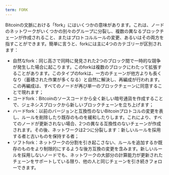 ```yaml
---
term: FORK
---
```


Bitcoinの文脈における「fork」にはいくつかの意味があります。これは、ノードのネットワークがいくつかの別々のグループに分裂し、複数の異なるブロックチェーンが作成されること、またはプロトコルルールの変更、あるいはその両方を指すことができます。簡単に言うと、forkには主に4つのカテゴリーが区別されます：
* 自然なfork：同じ高さで同時に発見された2つのブロック間で一時的な競争が発生した場合に起こります。このforkは複数のブロックにわたって拡張することがあります。このタイプのforkは、一方のチェーンが他方よりも長くなり（蓄積された作業が多くなる）と自然に解決し、再編成が行われます。この再編成は、すべてのノードが再び単一のブロックチェーンに同意することで現れます；
* コードfork：Bitcoinのソースコードから全く新しい暗号通貨を作成することで、ジェネシスブロックから新しいブロックチェーンを立ち上げます；
* ハードfork：以前のバージョンと互換性のないBitcoinプロトコルの変更を表し、ルールを削除したり既存のものを緩和したりします。これにより、すべてのノードが更新されない場合、2つの異なる互換性のないチェーンが作成されます。その後、ネットワークは2つに分裂します：新しいルールを採用する者と古いものを保持する者；
* ソフトfork：ネットワークの分割を引き起こさない、ルールを追加するか既存のものをより制限的にするような後方互換の変更を含みます。新しいルールを採用しないノードでも、ネットワークの大部分の計算能力が更新されたチェーンをサポートしている限り、他の人と同じチェーンを引き続きフォローできます。